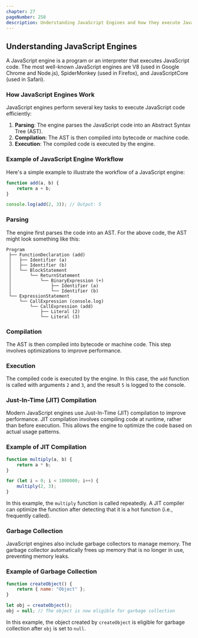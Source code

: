 ```yaml
---
chapter: 27
pageNumber: 258
description: Understanding JavaScript Engines and how they execute JavaScript code. 
---
```


## Understanding JavaScript Engines

A JavaScript engine is a program or an interpreter that executes JavaScript code. The most well-known JavaScript engines are V8 (used in Google Chrome and Node.js), SpiderMonkey (used in Firefox), and JavaScriptCore (used in Safari).

### How JavaScript Engines Work

JavaScript engines perform several key tasks to execute JavaScript code efficiently:

1. **Parsing**: The engine parses the JavaScript code into an Abstract Syntax Tree (AST).
2. **Compilation**: The AST is then compiled into bytecode or machine code.
3. **Execution**: The compiled code is executed by the engine.

### Example of JavaScript Engine Workflow

Here's a simple example to illustrate the workflow of a JavaScript engine:

```javascript
function add(a, b) {
    return a + b;
}

console.log(add(2, 3)); // Output: 5
```

### Parsing

The engine first parses the code into an AST. For the above code, the AST might look something like this:

```
Program
 ├── FunctionDeclaration (add)
 │   ├── Identifier (a)
 │   ├── Identifier (b)
 │   └── BlockStatement
 │       └── ReturnStatement
 │           └── BinaryExpression (+)
 │               ├── Identifier (a)
 │               └── Identifier (b)
 └── ExpressionStatement
     └── CallExpression (console.log)
         └── CallExpression (add)
             ├── Literal (2)
             └── Literal (3)
```

### Compilation

The AST is then compiled into bytecode or machine code. This step involves optimizations to improve performance.

### Execution

The compiled code is executed by the engine. In this case, the `add` function is called with arguments `2` and `3`, and the result `5` is logged to the console.

### Just-In-Time (JIT) Compilation

Modern JavaScript engines use Just-In-Time (JIT) compilation to improve performance. JIT compilation involves compiling code at runtime, rather than before execution. This allows the engine to optimize the code based on actual usage patterns.

### Example of JIT Compilation

```javascript
function multiply(a, b) {
    return a * b;
}

for (let i = 0; i < 1000000; i++) {
    multiply(2, 3);
}
```

In this example, the `multiply` function is called repeatedly. A JIT compiler can optimize the function after detecting that it is a hot function (i.e., frequently called).

### Garbage Collection

JavaScript engines also include garbage collectors to manage memory. The garbage collector automatically frees up memory that is no longer in use, preventing memory leaks.

### Example of Garbage Collection

```javascript
function createObject() {
    return { name: "Object" };
}

let obj = createObject();
obj = null; // The object is now eligible for garbage collection
```
In this example, the object created by `createObject` is eligible for garbage collection after `obj` is set to `null`.
